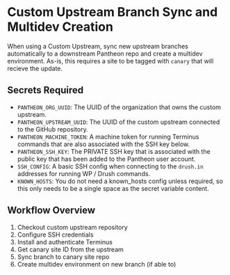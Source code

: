 # Custom Upstream Branch Sync and Multidev Creation

When using a Custom Upstream, sync new upstream branches automatically to a downstream Pantheon repo and create a multidev environment. As-is, this requires a site to be tagged with `canary` that will recieve the update.

## Secrets Required

- `PANTHEON_ORG_UUID`: The UUID of the organization that owns the custom upstream.
- `PANTHEON_UPSTREAM_UUID`: The UUID of the custom upstream connected to the GitHub repository.
- `PANTHEON_MACHINE_TOKEN`: A machine token for running Terminus commands that are also associated with the SSH key below.
- `PANTHEON_SSH_KEY`: The PRIVATE SSH key that is associated with the public key that has been added to the Pantheon user account.
- `SSH_CONFIG`: A basic SSH config when connecting to the `drush.in` addresses for running WP / Drush commands.
- `KNOWN_HOSTS`: You do not need a known_hosts config unless required, so this only needs to be a single space as the secret variable content.

## Workflow Overview

1. Checkout custom upstream repository
1. Configure SSH credentials
1. Install and authenticate Terminus
1. Get canary site ID from the upstream
1. Sync branch to canary site repo
1. Create multidev environment on new branch (if able to)
